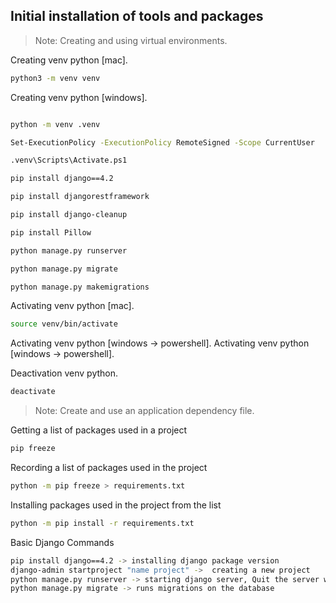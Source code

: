 ## Initial installation of tools and packages

> Note: Creating and using virtual environments.

Сreating venv python [mac].

```sh
python3 -m venv venv
```

Сreating venv python [windows].

```sh

python -m venv .venv

Set-ExecutionPolicy -ExecutionPolicy RemoteSigned -Scope CurrentUser

.venv\Scripts\Activate.ps1

pip install django==4.2

pip install djangorestframework

pip install django-cleanup

pip install Pillow

python manage.py runserver 

python manage.py migrate

python manage.py makemigrations

```

Activating venv python [mac].

```sh
source venv/bin/activate 
```
Activating venv python [windows -> powershell].
Activating venv python [windows -> powershell].


Deactivation venv python.

```sh
deactivate
```

> Note: Create and use an application dependency file.

Getting a list of packages used in a project

```sh
pip freeze
```

Recording a list of packages used in the project
```sh
python -m pip freeze > requirements.txt
```

Installing packages used in the project from the list
```sh
python -m pip install -r requirements.txt
```
Basic Django Commands
```sh
pip install django==4.2 -> installing django package version
django-admin startproject "name project" ->  creating a new project
python manage.py runserver -> starting django server, Quit the server with CTRL-BREAK
python manage.py migrate -> runs migrations on the database
```
